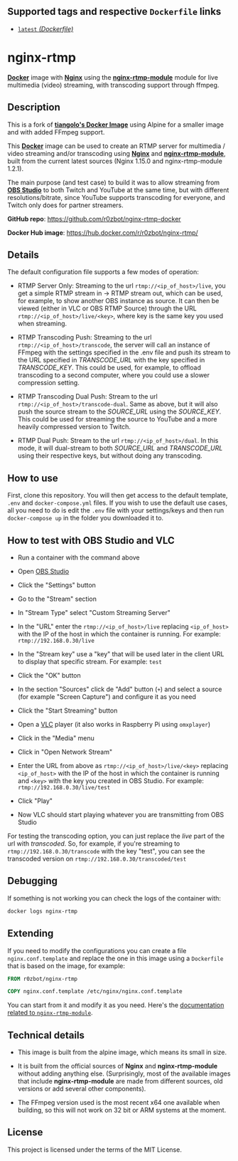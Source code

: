 ## Supported tags and respective `Dockerfile` links

* [`latest` _(Dockerfile)_](https://github.com/r0zbot/nginx-rtmp-docker/blob/master/Dockerfile)

# nginx-rtmp

[**Docker**](https://www.docker.com/) image with [**Nginx**](http://nginx.org/en/) using the [**nginx-rtmp-module**](https://github.com/arut/nginx-rtmp-module) module for live multimedia (video) streaming, with transcoding support through ffmpeg.

## Description

This is a fork of [**tiangolo's Docker Image**](https://github.com/tiangolo/nginx-rtmp-docker) using Alpine for a smaller image and with added FFmpeg support.

This [**Docker**](https://www.docker.com/) image can be used to create an RTMP server for multimedia / video streaming and/or transcoding using [**Nginx**](http://nginx.org/en/) and [**nginx-rtmp-module**](https://github.com/arut/nginx-rtmp-module), built from the current latest sources (Nginx 1.15.0 and nginx-rtmp-module 1.2.1).

The main purpose (and test case) to build it was to allow streaming from [**OBS Studio**](https://obsproject.com/) to both Twitch and YouTube at the same time, but with different resolutions/bitrate, since YouTube supports transcoding for everyone, and Twitch only does for partner streamers. 

**GitHub repo**: <https://github.com/r0zbot/nginx-rtmp-docker>

**Docker Hub image**: <https://hub.docker.com/r/r0zbot/nginx-rtmp/>

## Details

The default configuration file supports a few modes of operation:

- RTMP Server Only: Streaming to the url `rtmp://<ip_of_host>/live`, you get a simple RTMP stream in -> RTMP stream out, which can be used, for example, to show another OBS instance as source. It can then be viewed (either in VLC or OBS RTMP Source) through the URL `rtmp://<ip_of_host>/live/<key>`, where key is the same key you used when streaming.

- RTMP Transcoding Push: Streaming to the url `rtmp://<ip_of_host>/transcode`, the server will call an instance of FFmpeg with the settings specified in the .env file and push its stream to the URL specified in _TRANSCODE_URL_ with the key specified in _TRANSCODE_KEY_. This could be used, for example, to offload transcoding to a second computer, where you could use a slower compression setting.

- RTMP Transcoding Dual Push: Stream to the url `rtmp://<ip_of_host>/transcode-dual`. Same as above, but it will also push the source stream to the _SOURCE_URL_ using the _SOURCE_KEY_. This could be used for streaming the source to YouTube and a more heavily compressed version to Twitch.

- RTMP Dual Push: Stream to the url `rtmp://<ip_of_host>/dual`. In this mode, it will dual-stream to both _SOURCE_URL_ and _TRANSCODE_URL_ using their respective keys, but without doing any transcoding.


## How to use

First, clone this repository. You will then get access to the default template, `.env` and `docker-compose.yml` files. 
If you wish to use the default use cases, all you need to do is edit the `.env` file with your settings/keys and then run `docker-compose up` in the folder you downloaded it to.

## How to test with OBS Studio and VLC

* Run a container with the command above
* Open [OBS Studio](https://obsproject.com/)
* Click the "Settings" button
* Go to the "Stream" section
* In "Stream Type" select "Custom Streaming Server"
* In the "URL" enter the `rtmp://<ip_of_host>/live` replacing `<ip_of_host>` with the IP of the host in which the container is running. For example: `rtmp://192.168.0.30/live`
* In the "Stream key" use a "key" that will be used later in the client URL to display that specific stream. For example: `test`
* Click the "OK" button
* In the section "Sources" click de "Add" button (`+`) and select a source (for example "Screen Capture") and configure it as you need
* Click the "Start Streaming" button


* Open a [VLC](http://www.videolan.org/vlc/index.html) player (it also works in Raspberry Pi using `omxplayer`)
* Click in the "Media" menu
* Click in "Open Network Stream"
* Enter the URL from above as `rtmp://<ip_of_host>/live/<key>` replacing `<ip_of_host>` with the IP of the host in which the container is running and `<key>` with the key you created in OBS Studio. For example: `rtmp://192.168.0.30/live/test`
* Click "Play"
* Now VLC should start playing whatever you are transmitting from OBS Studio

For testing the transcoding option, you can just replace the _live_ part of the url with _transcoded_. So, for example, if you're streaming to `rtmp://192.168.0.30/transcode` with the key "test", you can see the transcoded version on `rtmp://192.168.0.30/transcoded/test`

## Debugging

If something is not working you can check the logs of the container with:

```bash
docker logs nginx-rtmp
```

## Extending

If you need to modify the configurations you can create a file `nginx.conf.template` and replace the one in this image using a `Dockerfile` that is based on the image, for example:

```Dockerfile
FROM r0zbot/nginx-rtmp

COPY nginx.conf.template /etc/nginx/nginx.conf.template
```

You can start from it and modify it as you need. Here's the [documentation related to `nginx-rtmp-module`](https://github.com/arut/nginx-rtmp-module/wiki/Directives).

## Technical details

* This image is built from the alpine image, which means its small in size. 

* It is built from the official sources of **Nginx** and **nginx-rtmp-module** without adding anything else. (Surprisingly, most of the available images that include **nginx-rtmp-module** are made from different sources, old versions or add several other components).

* The FFmpeg version used is the most recent x64 one available when building, so this will not work on 32 bit or ARM systems at the moment. 

## License

This project is licensed under the terms of the MIT License.
